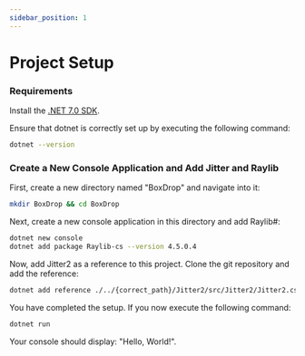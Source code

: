 ```yaml
---
sidebar_position: 1
---
```


# Project Setup

### Requirements

Install the [.NET 7.0 SDK](https://dotnet.microsoft.com/download/dotnet/7.0).

Ensure that dotnet is correctly set up by executing the following command:

```sh
dotnet --version
```

### Create a New Console Application and Add Jitter and Raylib

First, create a new directory named "BoxDrop" and navigate into it:

```sh
mkdir BoxDrop && cd BoxDrop
```

Next, create a new console application in this directory and add Raylib#:

```sh
dotnet new console
dotnet add package Raylib-cs --version 4.5.0.4
```

Now, add Jitter2 as a reference to this project. Clone the git repository and add the reference:

```sh
dotnet add reference ./../{correct_path}/Jitter2/src/Jitter2/Jitter2.csproj 
```

You have completed the setup. If you now execute the following command:

```sh
dotnet run
```

Your console should display: "Hello, World!".
